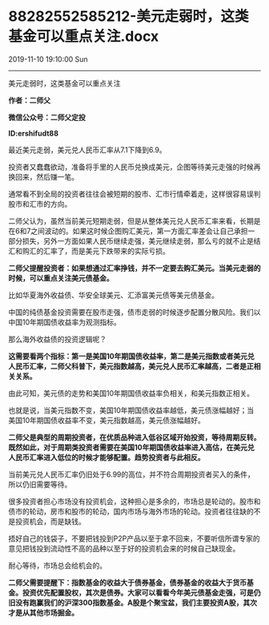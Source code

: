 # 88282552585212-美元走弱时，这类基金可以重点关注.docx

2019-11-10 19:10:00 Sun

----

美元走弱时，这类基金可以重点关注

__作者：二师父__

__微信公众号：二师父定投__

__ID:ershifudt88__

最近美元走弱，美元兑人民币汇率从7\.1下降到6\.9。

投资者又蠢蠢欲动，准备将手里的人民币兑换成美元，企图等待美元走强的时候再换回来，然后赚一笔。

通常看不到全局的投资者往往会被短期的股市、汇市行情牵着走，这样很容易误判股市和汇市的方向。

二师父认为，虽然当前美元短期走弱，但是从整体美元兑人民币汇率来看，长期是在6和7之间波动的。如果这时候企图购汇美元，第一方面汇率差会让自己承担一部分损失，另外一方面如果人民币继续走强，美元继续走弱，那么亏的就不止是结汇和购汇的汇率了，而是美元下跌带来的实际亏损。

__二师父提醒投资者：如果想通过汇率挣钱，并不一定要去购汇美元。当美元走弱的时候，可以重点关注美元债基金。__

比如华夏海外收益债、华安全球美元、汇添富美元债等美元债基金。

中国的纯债基金投资需要在股市走强，债市走弱的时候逐步配置分散风险。我们以中国10年期国债收益率为观测指标。

那么海外收益债的投资逻辑呢？

__这需要看两个指标：第一是美国10年期国债收益率，第二是美元指数或者美元兑人民币汇率，二师父科普下，美元指数越高，美元兑人民币汇率越高，二者是正相关关系。__

由此可知，美元债的走势和美国10年期国债收益率负相关，和美元指数正相关。

也就是说，当美元指数不变，美国10年期国债收益率越低，美元债涨幅越好；当美国10年期国债收益率不变，美元指数越高，美元债涨幅越好。

__二师父是典型的周期投资者，在优质品种进入低谷区域开始投资，等待周期反转。既然如此，对于周期类投资者需要在美国10年期国债收益率进入高估，在美元兑人民币汇率进入低位的时候才能够配置。趋势投资者与此相反。__

当前美元兑人民币汇率仍旧处于6\.99的高位，并不符合周期投资者买入的条件，所以仍旧需要等待。

很多投资者担心市场没有投资机会，这种担心是多余的，市场总是轮动的。股市和债市的轮动，房市和股市的轮动，国内市场与海外市场的轮动。投资者往往缺的不是投资机会，而是缺钱。

捂好自己的钱袋子，不要把钱投到P2P产品以至于拿不回来，不要听信所谓专家的意见把钱投到流动性不高的品种以至于好的投资机会来的时候自己缺现金。

耐心等待，市场总会给机会的。

__二师父需要提醒下：指数基金的收益大于债券基金，债券基金的收益大于货币基金。投资优先配置股权，其次是债券。大家可以看看今年美元债基金走强，可是仍旧没有跑赢我们的沪深300指数基金。A股是个聚宝盆，我们主要投资A股，其次才是从其他市场掘金。__

